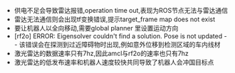 - 供电不足会导致雷达报错,operation time out,表现为ROS节点无法与雷达通信
- 雷达无法通信则会出现tf变换错误,提示target_frame map does not exist
- 要让机器人以全向移动,需要global planner 里设置运动方向
- [rf2o] ERROR: Eigensolver couldn't find a solution. Pose is not updated 
-- 该错误会在探测到过近障碍物时出现,例如意外位移到检测区域的车内线材
- 激光雷达的数据速率只有7hz,因此amcl与rf2o的速率也只有7hz
- 激光雷达的低发布速率和机器人速度较快共同导致了机器人会冲国目标点